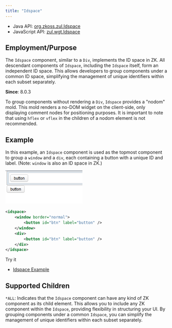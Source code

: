 ```yaml
---
title: "Idspace"
---
```



- Java API: [org.zkoss.zul.Idspace](https://www.zkoss.org/javadoc/latest/zk/org/zkoss/zul/Idspace.html)
- JavaScript API: [zul.wgt.Idspace](https://www.zkoss.org/javadoc/latest/jsdoc/classes/zul.wgt.Idspace.html)

## Employment/Purpose
The `Idspace` component, similar to a `Div`, implements the ID space in ZK. All descendant components of `Idspace`, including the `Idspace` itself, form an independent ID space. This allows developers to group components under a common ID space, simplifying the management of unique identifiers within each subset separately.

**Since**: 8.0.3

To group components without rendering a `Div`, `Idspace` provides a "nodom" mold. This mold renders a no-DOM widget on the client-side, only displaying comment nodes for positioning purposes. It is important to note that using `hflex` or `vflex` in the children of a nodom element is not recommended.

## Example

In this example, an `Idspace` component is used as the topmost component to group a `window` and a `div`, each containing a button with a unique ID and label. (Note: `window` is also an ID space in ZK.)

![Idspace Example](images/ZKComRef_Idspace_Example.png)

```xml
<idspace>
    <window border="normal">
        <button id="btn" label="button" />
    </window>
    <div>
        <button id="btn" label="button" />
    </div>
</idspace>
```

Try it

* [Idspace Example](https://zkfiddle.org/sample/164o6hq/1-ZK-Component-Reference-Idspace-Example?v=latest&t=Iceblue_Compact)

## Supported Children

`*ALL`: Indicates that the `Idspace` component can have any kind of ZK component as its child element. This allows you to include any ZK component within the `Idspace`, providing flexibility in structuring your UI. By grouping components under a common `Idspace`, you can simplify the management of unique identifiers within each subset separately.
